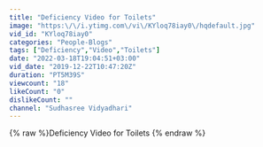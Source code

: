 ```yaml
---
title: "Deficiency Video for Toilets"
image: "https:\/\/i.ytimg.com\/vi\/KYloq78iay0\/hqdefault.jpg"
vid_id: "KYloq78iay0"
categories: "People-Blogs"
tags: ["Deficiency","Video","Toilets"]
date: "2022-03-18T19:04:51+03:00"
vid_date: "2019-12-22T10:47:20Z"
duration: "PT5M39S"
viewcount: "18"
likeCount: "0"
dislikeCount: ""
channel: "Sudhasree Vidyadhari"
---
```

{% raw %}Deficiency Video for Toilets {% endraw %}

